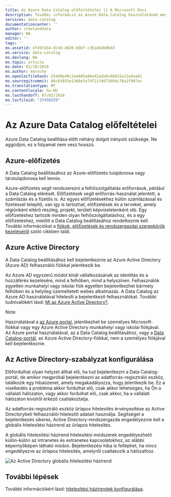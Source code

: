 ```yaml
---
title: Az Azure Data Catalog előfeltételei |} A Microsoft Docs
description: További információ az Azure Data Catalog használatának megkezdéséhez szüksége előfeltételeiről.
services: data-catalog
documentationcenter: ''
author: steelanddata
manager: NA
editor: ''
tags: ''
ms.assetid: ef497a54-dc4d-4820-b5bf-c361b64b964d
ms.service: data-catalog
ms.devlang: NA
ms.topic: article
ms.date: 01/18/2018
ms.author: maroche
ms.openlocfilehash: d34d9e49c3ad405a86e42ada9c86615a12adaa62
ms.sourcegitcommit: 86cb3855e1368e5a74f21fdd71684c78a1f907ac
ms.translationtype: MT
ms.contentlocale: hu-HU
ms.lasthandoff: 07/03/2018
ms.locfileid: "37450259"
---
```

# <a name="azure-data-catalog-prerequisites"></a>Az Azure Data Catalog előfeltételei

Azure Data Catalog beállítása előtt néhány dolgot irányuló szüksége. Ne aggódjon, ez a folyamat nem vesz hosszú.

## <a name="azure-subscription"></a>Azure-előfizetés
A Data Catalog beállításához az Azure-előfizetés tulajdonosa vagy társtulajdonosa kell lennie.

Azure-előfizetés segít rendszerezni a felhőszolgáltatás erőforrások, például a Data Catalog elérését. Előfizetések segít erőforrás-használat jelentett, a számlázás és a fizetős is. Az egyes előfizetésekhez külön számlázással és fizetéssel telepítő, van így is tartozhat, előfizetések és a terveket, amely régiónként eltérő részleg, projekt, területi képviseletenként stb. Egy előfizetéshez tartozik minden olyan felhőszolgáltatáshoz, és a egy előfizetéshez, mielőtt a Data Catalog beállításához rendelkeznie kell. További információkat a [fiókok, előfizetések és rendszergazdai szerepkörök kezeléséről](../active-directory/users-groups-roles/directory-assign-admin-roles.md) szóló cikkben talál.

## <a name="azure-active-directory"></a>Azure Active Directory
A Data Catalog beállításához kell bejelentkeznie az Azure Active Directory (Azure AD) felhasználói fiókkal jelentkezik be.

Az Azure AD egyszerű módot kínál vállalkozásának az identitás és a hozzáférés kezelésére, mind a felhőben, mind a helyszínen. Felhasználók egyetlen munkahelyi vagy iskolai fiók egyetlen bejelentkezhet bármely felhőben és a helyileg üzemeltetett webes alkalmazás. A Data Catalog az Azure AD használatával hitelesíti a bejelentkező felhasználókat. További tudnivalókért lásd: [Mi az Azure Active Directory?](../active-directory/fundamentals/active-directory-whatis.md).

> [!NOTE]
> Használatával a [az Azure portal](http://portal.azure.com/), jelentkezhet be személyes Microsoft-fiókkal vagy egy Azure Active Directory munkahelyi vagy iskolai fiókjával. Az Azure portal használatával, az a Data Catalog beállításához, vagy a [Data Catalog-portál](http://www.azuredatacatalog.com), az Azure Active Directory-fiókkal, nem a személyes fiókjával kell bejelentkeznie.
>
>

## <a name="active-directory-policy-configuration"></a>Az Active Directory-szabályzat konfigurálása
Előfordulhat olyan helyzet állhat elő, ha tud bejelentkezni a Data Catalog-portál, de amikor megpróbál bejelentkezni az adatforrás-regisztráló eszköz, találkozik egy hibaüzenet, amely megakadályozza, hogy jelentkezik be. Ez a viselkedés a probléma akkor fordulhat elő, csak akkor lehetséges, ha Ön a vállalati hálózaton, vagy akkor fordulhat elő, csak akkor, ha a vállalati hálózaton kívülről érkező csatlakoztatja.

Az adatforrás-regisztráló eszköz űrlapos hitelesítés érvényesítése az Active Directorybeli felhasználói hitelesítő adatait használja. Segítséget a bejelentkezés sikeres, Active Directory-rendszergazda engedélyeznie kell a globális hitelesítési házirend az űrlapos hitelesítés.

A globális hitelesítési házirend hitelesítési módszerek engedélyezhető külön-külön az intranetes és extranetes kapcsolatokhoz, az alábbi képernyőképen látható módon. Bejelentkezési hiba is felléphet, ha nincs engedélyezve az űrlapos hitelesítés, amelyről csatlakozik a hálózathoz.

 ![Az Active Directory globális hitelesítési házirend](./media/data-catalog-prerequisites/global-auth-policy.png)

## <a name="next-steps"></a>További lépések
További információkért lásd: [hitelesítési házirendek konfigurálása](https://technet.microsoft.com/library/dn486781.aspx).
